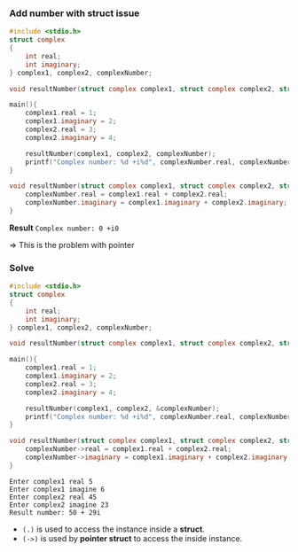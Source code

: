 ### Add number with struct issue

```c
#include <stdio.h>
struct complex
{
	int real;
	int imaginary;
} complex1, complex2, complexNumber;

void resultNumber(struct complex complex1, struct complex complex2, struct complex complexNumber);

main(){
	complex1.real = 1;
	complex1.imaginary = 2;
	complex2.real = 3;
	complex2.imaginary = 4;

    resultNumber(complex1, complex2, complexNumber);
    printf("Complex number: %d +i%d", complexNumber.real, complexNumber.imaginary);
}

void resultNumber(struct complex complex1, struct complex complex2, struct complex complexNumber){
	complexNumber.real = complex1.real + complex2.real;
	complexNumber.imaginary = complex1.imaginary + complex2.imaginary;
}
```

**Result** ``Complex number: 0 +i0``

=> This is the problem with pointer

### Solve

```c
#include <stdio.h>
struct complex
{
	int real;
	int imaginary;
} complex1, complex2, complexNumber;

void resultNumber(struct complex complex1, struct complex complex2, struct complex *complexNumber);

main(){
	complex1.real = 1;
	complex1.imaginary = 2;
	complex2.real = 3;
	complex2.imaginary = 4;

    resultNumber(complex1, complex2, &complexNumber);
    printf("Complex number: %d +i%d", complexNumber.real, complexNumber.imaginary);
}

void resultNumber(struct complex complex1, struct complex complex2, struct complex *complexNumber){
	complexNumber->real = complex1.real + complex2.real;
	complexNumber->imaginary = complex1.imaginary + complex2.imaginary;
}
```

```
Enter complex1 real 5
Enter complex1 imagine 6
Enter complex2 real 45
Enter complex2 imagine 23
Result number: 50 + 29i
```

* ``(.)`` is used to access the instance inside a **struct**.
* ``(->)`` is used by **pointer struct** to access the inside instance.
